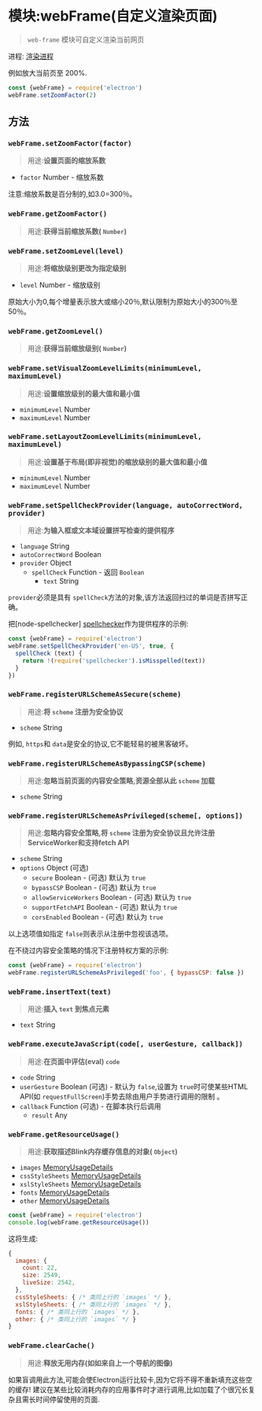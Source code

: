 # 模块:webFrame(自定义渲染页面)

> `web-frame` 模块可自定义渲染当前网页

进程: [渲染进程](../glossary.md#renderer-process)      

例如放大当前页至 200%.

```JavaScript
const {webFrame} = require('electron')
webFrame.setZoomFactor(2)
```

## 方法

### `webFrame.setZoomFactor(factor)`
 > 用途:**设置页面的缩放系数**
 
* `factor` Number - 缩放系数

注意:缩放系数是百分制的,如3.0=300％。

### `webFrame.getZoomFactor()`
 > 用途:**获得当前缩放系数( `Number`)**

### `webFrame.setZoomLevel(level)`
 > 用途:**将缩放级别更改为指定级别**

* `level` Number - 缩放级别

原始大小为0,每个增量表示放大或缩小20％,默认限制为原始大小的300％至50％。

### `webFrame.getZoomLevel()`
 > 用途:**获得当前缩放级别( `Number`)**

### `webFrame.setVisualZoomLevelLimits(minimumLevel, maximumLevel)`
 > 用途:**设置缩放级别的最大值和最小值**

* `minimumLevel` Number
* `maximumLevel` Number

### `webFrame.setLayoutZoomLevelLimits(minimumLevel, maximumLevel)`
 > 用途:**设置基于布局(即非视觉)的缩放级别的最大值和最小值**

* `minimumLevel` Number
* `maximumLevel` Number

### `webFrame.setSpellCheckProvider(language, autoCorrectWord, provider)`
 > 用途:**为输入框或文本域设置拼写检查的提供程序**
 
* `language` String
* `autoCorrectWord` Boolean
* `provider` Object
  * `spellCheck` Function - 返回 `Boolean`
    * `text` String

 `provider`必须是具有 `spellCheck`方法的对象,该方法返回扫过的单词是否拼写正确。
 
把[node-spellchecker] [spellchecker]作为提供程序的示例:

```JavaScript
const {webFrame} = require('electron')
webFrame.setSpellCheckProvider('en-US', true, {
  spellCheck (text) {
    return !(require('spellchecker').isMisspelled(text))
  }
})
```

### `webFrame.registerURLSchemeAsSecure(scheme)`
 > 用途:**将 `scheme` 注册为安全协议**
 
* `scheme` String

例如, `https`和 `data`是安全的协议,它不能轻易的被黑客破坏。

### `webFrame.registerURLSchemeAsBypassingCSP(scheme)`
 > 用途:**忽略当前页面的内容安全策略,资源全部从此 `scheme` 加载**
 
* `scheme` String

### `webFrame.registerURLSchemeAsPrivileged(scheme[, options])`
 > 用途:**忽略内容安全策略,将 `scheme` 注册为安全协议且允许注册ServiceWorker和支持fetch API**
 
* `scheme` String
* `options` Object (可选)
  * `secure` Boolean - (可选) 默认为 `true`
  * `bypassCSP` Boolean - (可选) 默认为 `true`
  * `allowServiceWorkers` Boolean - (可选) 默认为 `true`
  * `supportFetchAPI` Boolean - (可选) 默认为 `true`
  * `corsEnabled` Boolean - (可选) 默认为 `true`

以上选项值如指定 `false`则表示从注册中忽视该选项。

在不绕过内容安全策略的情况下注册特权方案的示例:
```JavaScript
const {webFrame} = require('electron')
webFrame.registerURLSchemeAsPrivileged('foo', { bypassCSP: false })
```

### `webFrame.insertText(text)`
 > 用途:**插入 `text` 到焦点元素**
 
* `text` String

### `webFrame.executeJavaScript(code[, userGesture, callback])`
 > 用途:**在页面中评估(eval) `code`**
 
* `code` String
* `userGesture` Boolean (可选) - 默认为 `false`,设置为 `true`时可使某些HTML API(如 `requestFullScreen`)手势去除由用户手势进行调用的限制 。
* `callback` Function (可选) - 在脚本执行后调用
  * `result` Any

### `webFrame.getResourceUsage()`
 > 用途:**获取描述Blink内存缓存信息的对象( `Object`)**

* `images` [MemoryUsageDetails](structures/memory-usage-details.md)
* `cssStyleSheets` [MemoryUsageDetails](structures/memory-usage-details.md)
* `xslStyleSheets` [MemoryUsageDetails](structures/memory-usage-details.md)
* `fonts` [MemoryUsageDetails](structures/memory-usage-details.md)
* `other` [MemoryUsageDetails](structures/memory-usage-details.md)

```JavaScript
const {webFrame} = require('electron')
console.log(webFrame.getResourceUsage())
```

这将生成:
```JavaScript
{
  images: {
    count: 22,
    size: 2549,
    liveSize: 2542,
  },
  cssStyleSheets: { /* 类同上行的 `images` */ },
  xslStyleSheets: { /* 类同上行的 `images` */ },
  fonts: { /* 类同上行的 `images` */ },
  other: { /* 类同上行的 `images` */ }
}
```

### `webFrame.clearCache()`
 > 用途:**释放无用内存(如如来自上一个导航的图像)**

如果盲调用此方法,可能会使Electron运行比较卡,因为它将不得不重新填充这些空的缓存!
建议在某些比较消耗内存的应用事件时才进行调用,比如加载了个很冗长复杂且需长时间停留使用的页面.

[spellchecker]: https://github.com/atom/node-spellchecker
